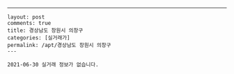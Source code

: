 ---
    layout: post
    comments: true
    title: 경상남도 창원시 의창구
    categories: [실거래가]
    permalink: /apt/경상남도 창원시 의창구
    ---

    2021-06-30 실거래 정보가 없습니다.

    